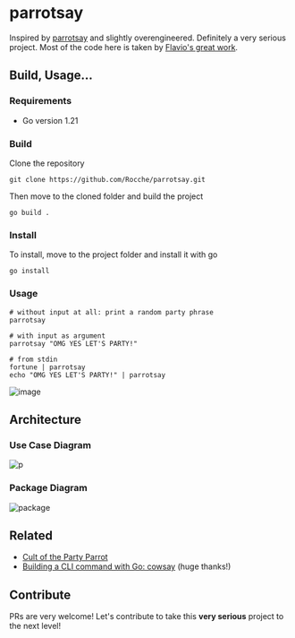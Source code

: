 # parrotsay

Inspired by [parrotsay](https://github.com/matheuss/parrotsay) and slightly overengineered. Definitely a very serious project.
Most of the code here is taken by [Flavio's great work](https://flaviocopes.com/go-tutorial-cowsay/).

## Build, Usage...

### Requirements
- Go version 1.21

### Build

Clone the repository
```
git clone https://github.com/Rocche/parrotsay.git
```

Then move to the cloned folder and build the project
```
go build .
```

### Install

To install, move to the project folder and install it with go
```
go install
```

### Usage

```
# without input at all: print a random party phrase
parrotsay

# with input as argument
parrotsay "OMG YES LET'S PARTY!"

# from stdin
fortune | parrotsay
echo "OMG YES LET'S PARTY!" | parrotsay
```

![image](https://github.com/Rocche/parrotsay/assets/37312278/48ebf21b-353e-440c-8476-994377f09da0)

## Architecture

### Use Case Diagram
![p](https://github.com/Rocche/parrotsay/assets/37312278/93405658-5bfe-4e53-b572-a4129876cf59)

### Package Diagram
![package](https://github.com/Rocche/parrotsay/assets/37312278/c21866ff-c96c-45e4-9d24-a302c720b2c7)

## Related

- [Cult of the Party Parrot](https://cultofthepartyparrot.com/)
- [Building a CLI command with Go: cowsay](https://flaviocopes.com/go-tutorial-cowsay/) (huge thanks!)

## Contribute

PRs are very welcome! Let's contribute to take this **very serious** project to the next level!
